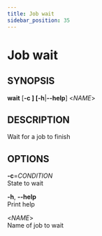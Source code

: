 ```yaml
---
title: Job wait
sidebar_position: 35
---
```


# Job wait

## SYNOPSIS

**wait** \[**-c **\] \[**-h**\|**--help**\] \<*NAME*\>

## DESCRIPTION

Wait for a job to finish

## OPTIONS

**-c**=*CONDITION*  
State to wait

**-h**, **--help**  
Print help

\<*NAME*\>  
Name of job to wait
